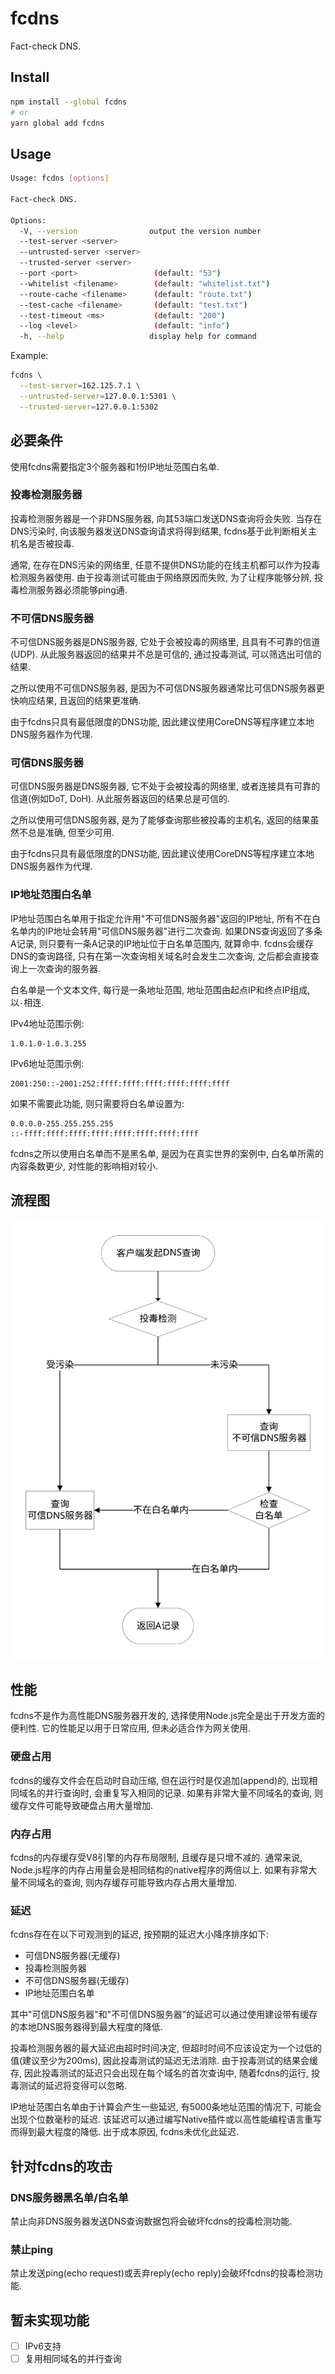 # fcdns

Fact-check DNS.

## Install

```sh
npm install --global fcdns
# or
yarn global add fcdns
```

## Usage

```sh
Usage: fcdns [options]

Fact-check DNS.

Options:
  -V, --version                output the version number
  --test-server <server>
  --untrusted-server <server>
  --trusted-server <server>
  --port <port>                 (default: "53")
  --whitelist <filename>        (default: "whitelist.txt")
  --route-cache <filename>      (default: "route.txt")
  --test-cache <filename>       (default: "test.txt")
  --test-timeout <ms>           (default: "200")
  --log <level>                 (default: "info")
  -h, --help                   display help for command
```

Example:
```sh
fcdns \
  --test-server=162.125.7.1 \
  --untrusted-server=127.0.0.1:5301 \
  --trusted-server=127.0.0.1:5302
```

## 必要条件

使用fcdns需要指定3个服务器和1份IP地址范围白名单.

### 投毒检测服务器

投毒检测服务器是一个非DNS服务器, 向其53端口发送DNS查询将会失败.
当存在DNS污染时, 向该服务器发送DNS查询请求将得到结果, fcdns基于此判断相关主机名是否被投毒.

通常, 在存在DNS污染的网络里, 任意不提供DNS功能的在线主机都可以作为投毒检测服务器使用.
由于投毒测试可能由于网络原因而失败, 为了让程序能够分辨, 投毒检测服务器必须能够ping通.

### 不可信DNS服务器

不可信DNS服务器是DNS服务器, 它处于会被投毒的网络里, 且具有不可靠的信道(UDP).
从此服务器返回的结果并不总是可信的, 通过投毒测试, 可以筛选出可信的结果.

之所以使用不可信DNS服务器, 是因为不可信DNS服务器通常比可信DNS服务器更快响应结果, 且返回的结果更准确.

由于fcdns只具有最低限度的DNS功能, 因此建议使用CoreDNS等程序建立本地DNS服务器作为代理.

### 可信DNS服务器

可信DNS服务器是DNS服务器, 它不处于会被投毒的网络里, 或者连接具有可靠的信道(例如DoT, DoH).
从此服务器返回的结果总是可信的.

之所以使用可信DNS服务器, 是为了能够查询那些被投毒的主机名, 返回的结果虽然不总是准确, 但至少可用.

由于fcdns只具有最低限度的DNS功能, 因此建议使用CoreDNS等程序建立本地DNS服务器作为代理.

### IP地址范围白名单

IP地址范围白名单用于指定允许用"不可信DNS服务器"返回的IP地址,
所有不在白名单内的IP地址会转用"可信DNS服务器"进行二次查询.
如果DNS查询返回了多条A记录, 则只要有一条A记录的IP地址位于白名单范围内, 就算命中.
fcdns会缓存DNS的查询路径, 只有在第一次查询相关域名时会发生二次查询, 之后都会直接查询上一次查询的服务器.

白名单是一个文本文件, 每行是一条地址范围, 地址范围由起点IP和终点IP组成, 以`-`相连.

IPv4地址范围示例:
```
1.0.1.0-1.0.3.255
```

IPv6地址范围示例:
```
2001:250::-2001:252:ffff:ffff:ffff:ffff:ffff:ffff
```

如果不需要此功能, 则只需要将白名单设置为:
```
0.0.0.0-255.255.255.255
::-ffff:ffff:ffff:ffff:ffff:ffff:ffff:ffff
```

fcdns之所以使用白名单而不是黑名单,
是因为在真实世界的案例中, 白名单所需的内容条数更少, 对性能的影响相对较小.

## 流程图

![流程图](./docs/flow-chart.svg)

## 性能

fcdns不是作为高性能DNS服务器开发的, 选择使用Node.js完全是出于开发方面的便利性.
它的性能足以用于日常应用, 但未必适合作为网关使用.

### 硬盘占用

fcdns的缓存文件会在启动时自动压缩, 但在运行时是仅追加(append)的,
出现相同域名的并行查询时, 会重复写入相同的记录.
如果有非常大量不同域名的查询, 则缓存文件可能导致硬盘占用大量增加.

### 内存占用

fcdns的内存缓存受V8引擎的内存布局限制, 且缓存是只增不减的.
通常来说, Node.js程序的内存占用量会是相同结构的native程序的两倍以上.
如果有非常大量不同域名的查询, 则内存缓存可能导致内存占用大量增加.

### 延迟

fcdns存在在以下可观测到的延迟, 按预期的延迟大小降序排序如下:
- 可信DNS服务器(无缓存)
- 投毒检测服务器
- 不可信DNS服务器(无缓存)
- IP地址范围白名单

其中"可信DNS服务器"和"不可信DNS服务器"的延迟可以通过使用建设带有缓存的本地DNS服务器得到最大程度的降低.

投毒检测服务器的最大延迟由超时时间决定, 但超时时间不应该设定为一个过低的值(建议至少为200ms),
因此投毒测试的延迟无法消除.
由于投毒测试的结果会缓存, 因此投毒测试的延迟只会出现在每个域名的首次查询中,
随着fcdns的运行, 投毒测试的延迟将变得可以忽略.

IP地址范围白名单由于计算会产生一些延迟, 有5000条地址范围的情况下, 可能会出现个位数毫秒的延迟.
该延迟可以通过编写Native插件或以高性能编程语言重写而得到最大程度的降低.
出于成本原因, fcdns未优化此延迟.

## 针对fcdns的攻击

### DNS服务器黑名单/白名单

禁止向非DNS服务器发送DNS查询数据包将会破坏fcdns的投毒检测功能.

### 禁止ping

禁止发送ping(echo request)或丢弃reply(echo reply)会破坏fcdns的投毒检测功能.

## 暂未实现功能

- [ ] IPv6支持
- [ ] 复用相同域名的并行查询
